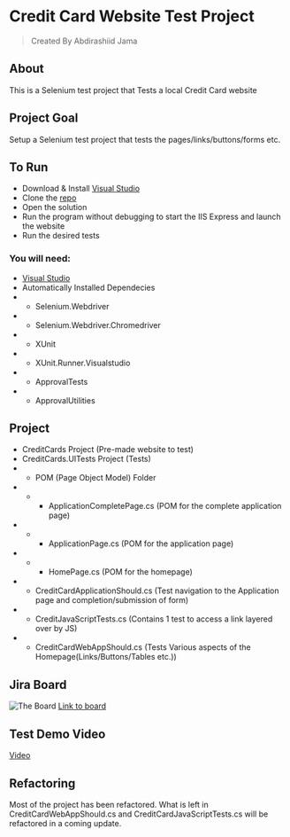 # Credit Card Website Test Project

> Created By Abdirashiid Jama

## About
This is a Selenium test project that Tests a local Credit Card website

## Project Goal
Setup a Selenium test project that tests the pages/links/buttons/forms etc.

## To Run
- Download & Install [Visual Studio](https://visualstudio.microsoft.com/downloads/)
- Clone the [repo](https://github.com/Rashiid-Dev/Credit-Cards-Website-Tests)
- Open the solution
- Run the program without debugging to start the IIS Express and launch the website
- Run the desired tests

### You will need:
- [Visual Studio](https://visualstudio.microsoft.com/downloads/)
- Automatically Installed Dependecies
- - Selenium.Webdriver
- - Selenium.Webdriver.Chromedriver
- - XUnit
- - XUnit.Runner.Visualstudio
- - ApprovalTests
- - ApprovalUtilities

## Project
- CreditCards Project (Pre-made website to test)
- CreditCards.UITests Project (Tests)
- - POM (Page Object Model) Folder
- - - ApplicationCompletePage.cs (POM for the complete application page)
- - - ApplicationPage.cs (POM for the application page)
- - - HomePage.cs (POM for the homepage)
- - CreditCardApplicationShould.cs (Test navigation to the Application page and completion/submission of form)
- - CreditJavaScriptTests.cs (Contains 1 test to access a link layered over by JS)
- - CreditCardWebAppShould.cs (Tests Various aspects of the Homepage(Links/Buttons/Tables etc.))

## Jira Board
![The Board](https://i.imgur.com/sWO6AQS.jpg)
[Link to board](https://spartaacademyhub.atlassian.net/jira/software/projects/CCWT/boards/2)

## Test Demo Video
[Video](https://drive.google.com/open?id=1O2r6mWrEE7SdgqAEz6B8fw3bcIyKYd0L)

## Refactoring
Most of the project has been refactored.
What is left in CreditCardWebAppShould.cs and CreditCardJavaScriptTests.cs will be refactored in a coming update.

